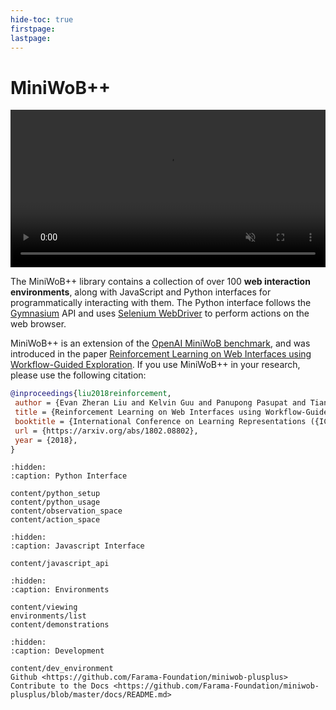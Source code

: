 ```yaml
---
hide-toc: true
firstpage:
lastpage:
---
```


# MiniWoB++

<video width="100%" controls muted autoplay loop>
  <source src="_static/videos/miniwob.mp4" type="video/mp4">
</video>

The MiniWoB++ library contains a collection of over 100 **web interaction environments**,
along with JavaScript and Python interfaces for programmatically interacting with them.
The Python interface follows the [Gymnasium](https://gymnasium.farama.org/) API
and uses [Selenium WebDriver](https://www.selenium.dev/documentation/webdriver/)
to perform actions on the web browser. 

MiniWoB++ is an extension of the
[OpenAI MiniWoB benchmark](http://proceedings.mlr.press/v70/shi17a/shi17a.pdf),
and was introduced in the paper
[Reinforcement Learning on Web Interfaces using Workflow-Guided
Exploration](https://arxiv.org/abs/1802.08802).
If you use MiniWoB++ in your research, please use the following citation:

```bibtex
@inproceedings{liu2018reinforcement,
 author = {Evan Zheran Liu and Kelvin Guu and Panupong Pasupat and Tianlin Shi and Percy Liang},
 title = {Reinforcement Learning on Web Interfaces using Workflow-Guided Exploration},
 booktitle = {International Conference on Learning Representations ({ICLR})},
 url = {https://arxiv.org/abs/1802.08802},
 year = {2018},
}
```

```{toctree}
:hidden:
:caption: Python Interface

content/python_setup
content/python_usage
content/observation_space
content/action_space
```

```{toctree}
:hidden:
:caption: Javascript Interface

content/javascript_api
```

```{toctree}
:hidden:
:caption: Environments

content/viewing
environments/list
content/demonstrations
```

```{toctree}
:hidden:
:caption: Development

content/dev_environment
Github <https://github.com/Farama-Foundation/miniwob-plusplus>
Contribute to the Docs <https://github.com/Farama-Foundation/miniwob-plusplus/blob/master/docs/README.md>
```
